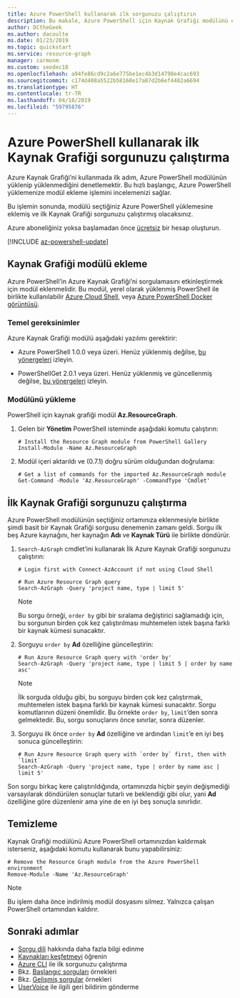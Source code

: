 ```yaml
---
title: Azure PowerShell kullanarak ilk sorgunuzu çalıştırın
description: Bu makale, Azure PowerShell için Kaynak Grafiği modülünü etkinleştirmek ve ilk sorgunuzu çalıştırmak için gereken adımları incelemenizi sağlar.
author: DCtheGeek
ms.author: dacoulte
ms.date: 01/23/2019
ms.topic: quickstart
ms.service: resource-graph
manager: carmonm
ms.custom: seodec18
ms.openlocfilehash: a94fe86cd9c2a6e775be1ec4b3d14798e4cac693
ms.sourcegitcommit: c174d408a5522b58160e17a87d2b6ef4482a6694
ms.translationtype: HT
ms.contentlocale: tr-TR
ms.lasthandoff: 04/18/2019
ms.locfileid: "59795876"
---
```

# <a name="run-your-first-resource-graph-query-using-azure-powershell"></a>Azure PowerShell kullanarak ilk Kaynak Grafiği sorgunuzu çalıştırma

Azure Kaynak Grafiği’ni kullanmada ilk adım, Azure PowerShell modülünün yüklenip yüklenmediğini denetlemektir. Bu hızlı başlangıç, Azure PowerShell yüklemenize modül ekleme işlemini incelemenizi sağlar.

Bu işlemin sonunda, modülü seçtiğiniz Azure PowerShell yüklemesine eklemiş ve ilk Kaynak Grafiği sorgunuzu çalıştırmış olacaksınız.

Azure aboneliğiniz yoksa başlamadan önce [ücretsiz](https://azure.microsoft.com/free/) bir hesap oluşturun.

[!INCLUDE [az-powershell-update](../../../includes/updated-for-az.md)]

## <a name="add-the-resource-graph-module"></a>Kaynak Grafiği modülü ekleme

Azure PowerShell’in Azure Kaynak Grafiği’ni sorgulamasını etkinleştirmek için modül eklenmelidir. Bu modül, yerel olarak yüklenmiş PowerShell ile birlikte kullanılabilir [Azure Cloud Shell](https://shell.azure.com), veya [Azure PowerShell Docker görüntüsü](https://hub.docker.com/r/azuresdk/azure-powershell/).

### <a name="base-requirements"></a>Temel gereksinimler

Azure Kaynak Grafiği modülü aşağıdaki yazılımı gerektirir:

- Azure PowerShell 1.0.0 veya üzeri. Henüz yüklenmiş değilse, [bu yönergeleri](/powershell/azure/install-az-ps) izleyin.

- PowerShellGet 2.0.1 veya üzeri. Henüz yüklenmiş ve güncellenmiş değilse, [bu yönergeleri](/powershell/gallery/installing-psget) izleyin.

### <a name="install-the-module"></a>Modülünü yükleme

PowerShell için kaynak grafiği modül **Az.ResourceGraph**.

1. Gelen bir **Yönetim** PowerShell isteminde aşağıdaki komutu çalıştırın:

   ```azurepowershell-interactive
   # Install the Resource Graph module from PowerShell Gallery
   Install-Module -Name Az.ResourceGraph
   ```

1. Modül içeri aktarıldı ve (0.7.1) doğru sürüm olduğundan doğrulama:

   ```azurepowershell-interactive
   # Get a list of commands for the imported Az.ResourceGraph module
   Get-Command -Module 'Az.ResourceGraph' -CommandType 'Cmdlet'
   ```

## <a name="run-your-first-resource-graph-query"></a>İlk Kaynak Grafiği sorgunuzu çalıştırma

Azure PowerShell modülünün seçtiğiniz ortamınıza eklenmesiyle birlikte şimdi basit bir Kaynak Grafiği sorgusu denemenin zamanı geldi. Sorgu ilk beş Azure kaynağını, her kaynağın **Adı** ve **Kaynak Türü** ile birlikte döndürür.

1. `Search-AzGraph` cmdlet’ini kullanarak İlk Azure Kaynak Grafiği sorgunuzu çalıştırın:

   ```azurepowershell-interactive
   # Login first with Connect-AzAccount if not using Cloud Shell

   # Run Azure Resource Graph query
   Search-AzGraph -Query 'project name, type | limit 5'
   ```

   > [!NOTE]
   > Bu sorgu örneği, `order by` gibi bir sıralama değiştirici sağlamadığı için, bu sorgunun birden çok kez çalıştırılması muhtemelen istek başına farklı bir kaynak kümesi sunacaktır.

1. Sorguyu `order by` **Ad** özelliğine güncelleştirin:

   ```azurepowershell-interactive
   # Run Azure Resource Graph query with 'order by'
   Search-AzGraph -Query 'project name, type | limit 5 | order by name asc'
   ```

   > [!NOTE]
   > İlk sorguda olduğu gibi, bu sorguyu birden çok kez çalıştırmak, muhtemelen istek başına farklı bir kaynak kümesi sunacaktır. Sorgu komutlarının düzeni önemlidir. Bu örnekte `order by`, `limit`’den sonra gelmektedir. Bu, sorgu sonuçlarını önce sınırlar, sonra düzenler.

1. Sorguyu ilk önce `order by` **Ad** özelliğine ve ardından `limit`’e en iyi beş sonuca güncelleştirin:

   ```azurepowershell-interactive
   # Run Azure Resource Graph query with `order by` first, then with `limit`
   Search-AzGraph -Query 'project name, type | order by name asc | limit 5'
   ```

Son sorgu birkaç kere çalıştırıldığında, ortamınızda hiçbir şeyin değişmediği varsayılarak döndürülen sonuçlar tutarlı ve beklendiği gibi olur, yani **Ad** özelliğine göre düzenlenir ama yine de en iyi beş sonuçla sınırlıdır.

## <a name="cleanup"></a>Temizleme

Kaynak Grafiği modülünü Azure PowerShell ortamınızdan kaldırmak isterseniz, aşağıdaki komutu kullanarak bunu yapabilirsiniz:

```azurepowershell-interactive
# Remove the Resource Graph module from the Azure PowerShell environment
Remove-Module -Name 'Az.ResourceGraph'
```

> [!NOTE]
> Bu işlem daha önce indirilmiş modül dosyasını silmez. Yalnızca çalışan PowerShell ortamından kaldırır.

## <a name="next-steps"></a>Sonraki adımlar

- [Sorgu dili](./concepts/query-language.md) hakkında daha fazla bilgi edinme
- [Kaynakları keşfetmeyi](./concepts/explore-resources.md) öğrenin
- [Azure CLI](first-query-azurecli.md) ile ilk sorgunuzu çalıştırma
- Bkz. [Başlangıç sorguları](./samples/starter.md) örnekleri
- Bkz. [Gelişmiş sorgular](./samples/advanced.md) örnekleri
- [UserVoice](https://feedback.azure.com/forums/915958-azure-governance) ile ilgili geri bildirim gönderme